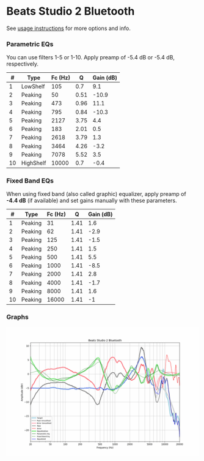 # Beats Studio 2 Bluetooth
See [usage instructions](https://github.com/jaakkopasanen/AutoEq#usage) for more options and info.

### Parametric EQs
You can use filters 1-5 or 1-10. Apply preamp of -5.4 dB or -5.4 dB, respectively.

|   # | Type      |   Fc (Hz) |    Q |   Gain (dB) |
|-----|-----------|-----------|------|-------------|
|   1 | LowShelf  |       105 | 0.7  |         9.1 |
|   2 | Peaking   |        50 | 0.51 |       -10.9 |
|   3 | Peaking   |       473 | 0.96 |        11.1 |
|   4 | Peaking   |       795 | 0.84 |       -10.3 |
|   5 | Peaking   |      2127 | 3.75 |         4.4 |
|   6 | Peaking   |       183 | 2.01 |         0.5 |
|   7 | Peaking   |      2618 | 3.79 |         1.3 |
|   8 | Peaking   |      3464 | 4.26 |        -3.2 |
|   9 | Peaking   |      7078 | 5.52 |         3.5 |
|  10 | HighShelf |     10000 | 0.7  |        -0.4 |

### Fixed Band EQs
When using fixed band (also called graphic) equalizer, apply preamp of **-4.4 dB** (if available) and set gains manually with these parameters.

|   # | Type    |   Fc (Hz) |    Q |   Gain (dB) |
|-----|---------|-----------|------|-------------|
|   1 | Peaking |        31 | 1.41 |         1.6 |
|   2 | Peaking |        62 | 1.41 |        -2.9 |
|   3 | Peaking |       125 | 1.41 |        -1.5 |
|   4 | Peaking |       250 | 1.41 |         1.5 |
|   5 | Peaking |       500 | 1.41 |         5.5 |
|   6 | Peaking |      1000 | 1.41 |        -8.5 |
|   7 | Peaking |      2000 | 1.41 |         2.8 |
|   8 | Peaking |      4000 | 1.41 |        -1.7 |
|   9 | Peaking |      8000 | 1.41 |         1.6 |
|  10 | Peaking |     16000 | 1.41 |        -1   |

### Graphs
![](./Beats%20Studio%202%20Bluetooth.png)
